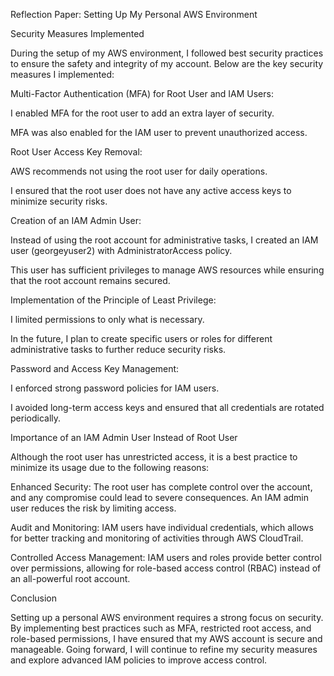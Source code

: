 Reflection Paper: Setting Up My Personal AWS Environment

Security Measures Implemented

During the setup of my AWS environment, I followed best security practices to ensure the safety and integrity of my account. Below are the key security measures I implemented:

Multi-Factor Authentication (MFA) for Root User and IAM Users:

I enabled MFA for the root user to add an extra layer of security.

MFA was also enabled for the IAM user to prevent unauthorized access.

Root User Access Key Removal:

AWS recommends not using the root user for daily operations.

I ensured that the root user does not have any active access keys to minimize security risks.

Creation of an IAM Admin User:

Instead of using the root account for administrative tasks, I created an IAM user (georgeyuser2) with AdministratorAccess policy.

This user has sufficient privileges to manage AWS resources while ensuring that the root account remains secured.

Implementation of the Principle of Least Privilege:

I limited permissions to only what is necessary.

In the future, I plan to create specific users or roles for different administrative tasks to further reduce security risks.

Password and Access Key Management:

I enforced strong password policies for IAM users.

I avoided long-term access keys and ensured that all credentials are rotated periodically.

Importance of an IAM Admin User Instead of Root User

Although the root user has unrestricted access, it is a best practice to minimize its usage due to the following reasons:

Enhanced Security: The root user has complete control over the account, and any compromise could lead to severe consequences. An IAM admin user reduces the risk by limiting access.

Audit and Monitoring: IAM users have individual credentials, which allows for better tracking and monitoring of activities through AWS CloudTrail.

Controlled Access Management: IAM users and roles provide better control over permissions, allowing for role-based access control (RBAC) instead of an all-powerful root account.


Conclusion

Setting up a personal AWS environment requires a strong focus on security. By implementing best practices such as MFA, restricted root access, and role-based permissions, I have ensured that my AWS account is secure and manageable. Going forward, I will continue to refine my security measures and explore advanced IAM policies to improve access control.
